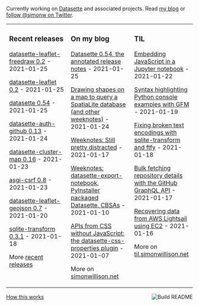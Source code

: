 Currently working on [Datasette](https://datasette.io/) and associated projects. Read [my blog](https://simonwillison.net/) or [follow @simonw on Twitter](https://twitter.com/simonw).

<table><tr><td valign="top" width="33%">

### Recent releases
<!-- recent_releases starts -->
[datasette-leaflet-freedraw 0.2](https://github.com/simonw/datasette-leaflet-freedraw/releases/tag/0.2) - 2021-01-25

[datasette-leaflet 0.2](https://github.com/simonw/datasette-leaflet/releases/tag/0.2) - 2021-01-25

[datasette 0.54](https://github.com/simonw/datasette/releases/tag/0.54) - 2021-01-25

[datasette-auth-github 0.13](https://github.com/simonw/datasette-auth-github/releases/tag/0.13) - 2021-01-24

[datasette-cluster-map 0.16](https://github.com/simonw/datasette-cluster-map/releases/tag/0.16) - 2021-01-23

[asgi-csrf 0.8](https://github.com/simonw/asgi-csrf/releases/tag/0.8) - 2021-01-23

[datasette-leaflet-geojson 0.7](https://github.com/simonw/datasette-leaflet-geojson/releases/tag/0.7) - 2021-01-20

[sqlite-transform 0.3.1](https://github.com/simonw/sqlite-transform/releases/tag/0.3.1) - 2021-01-18
<!-- recent_releases ends -->
More [recent releases](https://github.com/simonw/simonw/blob/main/releases.md)
</td><td valign="top" width="34%">

### On my blog
<!-- blog starts -->
[Datasette 0.54, the annotated release notes](http://simonwillison.net/2021/Jan/25/datasette/) - 2021-01-25

[Drawing shapes on a map to query a SpatiaLite database (and other weeknotes)](http://simonwillison.net/2021/Jan/24/drawing-shapes-spatialite/) - 2021-01-24

[Weeknotes: Still pretty distracted](http://simonwillison.net/2021/Jan/17/weeknotes-still-pretty-distracted/) - 2021-01-17

[Weeknotes: datasette-export-notebook, PyInstaller packaged Datasette, CBSAs](http://simonwillison.net/2021/Jan/10/weeknotes/) - 2021-01-10

[APIs from CSS without JavaScript: the datasette-css-properties plugin](http://simonwillison.net/2021/Jan/7/css-apis-no-javascript/) - 2021-01-07
<!-- blog ends -->
More on [simonwillison.net](https://simonwillison.net/)
</td><td valign="top" width="33%">

### TIL
<!-- tils starts -->
[Embedding JavaScript in a Jupyter notebook](https://til.simonwillison.net/jupyter/javascript-in-a-jupyter-notebook) - 2021-01-22

[Syntax highlighting Python console examples with GFM](https://til.simonwillison.net/github/syntax-highlighting-python-console) - 2021-01-19

[Fixing broken text encodings with sqlite-transform and ftfy](https://til.simonwillison.net/sqlite/fixing-column-encoding-with-ftfy-and-sqlite-transform) - 2021-01-18

[Bulk fetching repository details with the GitHub GraphQL API](https://til.simonwillison.net/github/bulk-repo-github-graphql) - 2021-01-17

[Recovering data from AWS Lightsail using EC2](https://til.simonwillison.net/aws/recovering-lightsail-data) - 2021-01-16
<!-- tils ends -->
More on [til.simonwillison.net](https://til.simonwillison.net/)
</td></tr></table>

<a href="https://github.com/simonw/simonw/actions"><img src="https://github.com/simonw/simonw/workflows/Build%20README/badge.svg" align="right" alt="Build README"></a> <a href="https://simonwillison.net/2020/Jul/10/self-updating-profile-readme/">How this works</a>
